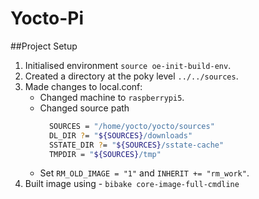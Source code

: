 # Yocto-Pi

##Project Setup
  1. Initialised environment `source oe-init-build-env`.
  2. Created a directory at the poky level `../../sources`.
  3. Made changes to local.conf:
     - Changed machine to `raspberrypi5`.
     - Changed source path
       ```bash
         SOURCES = "/home/yocto/yocto/sources"
         DL_DIR ?= "${SOURCES}/downloads"
         SSTATE_DIR ?= "${SOURCES}/sstate-cache"
         TMPDIR = "${SOURCES}/tmp"
     - Set `RM_OLD_IMAGE = "1"` and `INHERIT += "rm_work"`.
   4. Built image using - `bibake core-image-full-cmdline` 
    
